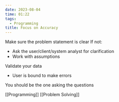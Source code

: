 ```yaml
---
date: 2023-08-04
time: 01:22
tags:
  - Programming
title: Focus on Accuracy
---
```

Make sure the problem statement is clear
If not:
- Ask the user/client/system analyst for clarification
- Work with assumptions

Validate your data
- User is bound to make errors

You should be the one asking the questions

[[Programming]] [[Problem Solving]] 